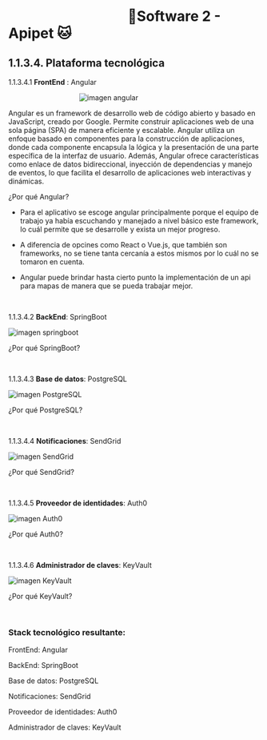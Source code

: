 #  &nbsp;&nbsp;&nbsp;&nbsp;&nbsp;&nbsp;&nbsp;&nbsp;&nbsp;&nbsp;&nbsp;&nbsp;&nbsp;&nbsp;&nbsp;&nbsp;&nbsp;&nbsp;&nbsp;&nbsp;&nbsp;&nbsp;&nbsp;&nbsp;&nbsp;&nbsp;&nbsp;&nbsp;&nbsp;&nbsp;&nbsp;&nbsp;&nbsp;&nbsp;&nbsp;&nbsp;🐶Software 2 - Apipet 🐱  #


## 1.1.3.4. Plataforma tecnológica


1.1.3.4.1  **FrontEnd** : Angular


&nbsp;&nbsp;&nbsp;&nbsp;&nbsp;&nbsp;&nbsp;&nbsp;&nbsp;&nbsp;&nbsp;&nbsp;&nbsp;&nbsp;&nbsp;&nbsp;&nbsp;&nbsp;&nbsp;&nbsp;&nbsp;&nbsp;&nbsp;&nbsp;&nbsp;&nbsp;&nbsp;&nbsp;&nbsp;&nbsp;&nbsp;&nbsp;&nbsp;&nbsp;&nbsp;&nbsp;![imagen angular]()

Angular es un framework de desarrollo web de código abierto y basado en JavaScript, creado por Google. Permite construir aplicaciones web de una sola página (SPA) de manera eficiente y escalable. Angular utiliza un enfoque basado en componentes para la construcción de aplicaciones, donde cada componente encapsula la lógica y la presentación de una parte específica de la interfaz de usuario. Además, Angular ofrece características como enlace de datos bidireccional, inyección de dependencias y manejo de eventos, lo que facilita el desarrollo de aplicaciones web interactivas y dinámicas.

¿Por qué Angular?

- Para el aplicativo se escoge angular principalmente porque el equipo de trabajo ya había escuchando y manejado a nivel básico este framework, lo cuál permite que se desarrolle y exista un mejor progreso.

- A diferencia de opcines como React o Vue.js, que también son frameworks, no se tiene tanta cercanía a estos mismos por lo cuál no se tomaron en cuenta.

- Angular puede brindar hasta cierto punto la implementación de un api para mapas de manera que se pueda trabajar mejor.

<br>

1.1.3.4.2  **BackEnd**: SpringBoot 

![imagen springboot]()

¿Por qué SpringBoot?


<br>

1.1.3.4.3  **Base de datos**: PostgreSQL 

![imagen PostgreSQL]()

¿Por qué PostgreSQL?

<br>

1.1.3.4.4  **Notificaciones**: SendGrid 

![imagen SendGrid]()

¿Por qué SendGrid?

<br>

1.1.3.4.5  **Proveedor de identidades**: Auth0 

![imagen Auth0]()

¿Por qué Auth0?

<br>

1.1.3.4.6  **Administrador de claves**: KeyVault 

![imagen KeyVault]()

¿Por qué KeyVault?

<br>

### Stack tecnológico resultante:

FrontEnd: Angular

BackEnd: SpringBoot

Base de datos: PostgreSQL

Notificaciones: SendGrid

Proveedor de identidades: Auth0

Administrador de claves: KeyVault


